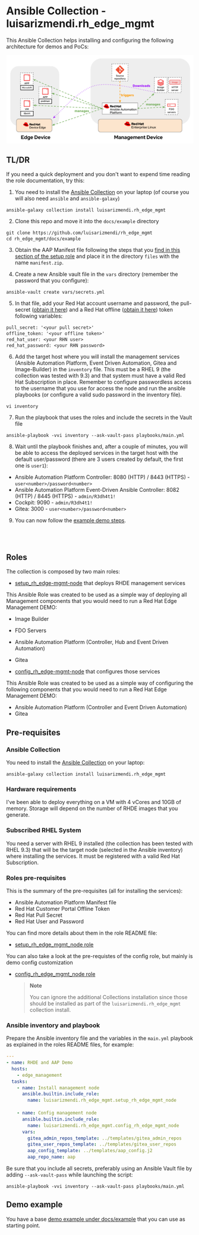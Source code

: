 # Ansible Collection - luisarizmendi.rh_edge_mgmt

This Ansible Collection helps installing and configuring the following architecture for demos and PoCs:

![demo-arch](docs/images/demo-arch.png)

## TL/DR

If you need a quick deployment and you don't want to expend time reading the role documentation, try this:

1. You need to install the [Ansible Collection](https://github.com/luisarizmendi/rh_edge_mgmt) on your laptop (of course you will also need `ansible` and `ansible-galaxy`)

```shell
ansible-galaxy collection install luisarizmendi.rh_edge_mgmt
```

2. Clone this repo and move it into the `docs/example` directory

```shell
git clone https://github.com/luisarizmendi/rh_edge_mgmt
cd rh_edge_mgmt/docs/example
```

3. Obtain the AAP Manifest file following the steps that you [find in this section of the setup role](roles/setup_rh_edge_mgmt_node/README.md#ansible-automation-platform-manifest) and place it in the directory `files` with the name `manifest.zip`.


4. Create a new Ansible vault file in the `vars` directory (remember the password that you configure):

```shell
ansible-vault create vars/secrets.yml
```

5. In that file, add your Red Hat account username and password, the pull-secret ([obtain it here](https://cloud.redhat.com/openshift/install/pull-secret)) and a Red Hat offline ([obtain it here](https://access.redhat.com/management/api)) token following variables:

```shell
pull_secret: '<your pull secret>'
offline_token: '<your offline token>'
red_hat_user: <your RHN user>
red_hat_password: <your RHN password>
```

6. Add the target host where you will install the management services (Ansible Automation Platform, Event Driven Automation, Gitea and Image-Builder) in the `inventory` file. This must be a RHEL 9 (the collection was tested with 9.3) and that system must have a valid Red Hat Subscription in place. Remember to configure passwordless access to the username that you use for access the node and run the ansible playbooks (or configure a valid sudo password in the inventory file).

```shell
vi inventory
```

7. Run the playbook that uses the roles and include the secrets in the Vault file

```shell
ansible-playbook -vvi inventory --ask-vault-pass playbooks/main.yml
```

8. Wait until the playbook finishes and, after a couple of minutes, you will be able to access the deployed services in the target host with the default user/password (there are 3 users created by default, the first one is `user1`):

* Ansible Automation Platform Controller: 8080 (HTTP) / 8443 (HTTPS) - `user<number>/password<number>`
* Ansible Automation Platform Event-Driven Ansible Controller: 8082 (HTTP) / 8445 (HTTPS) - `admin/R3dh4t1!`
* Cockpit: 9090  - `admin/R3dh4t1!`
* Gitea: 3000 - `user<number>/password<number>`


9. You can now follow the [example demo steps](docs/example/README.md#demo-steps).




<br><br>


## Roles

The collection is composed by two main roles:

* [setup_rh_edge-mgmt-node](roles/setup_rh_edge_mgmt_node/README.md) that deploys RHDE management services

This Ansible Role was created to be used as a simple way of deploying all Management components that you would need to run a Red Hat Edge Management DEMO:

* Image Builder
* FDO Servers
* Ansible Automation Platform (Controller, Hub and Event Driven Automation)
* Gitea

* [config_rh_edge-mgmt-node](roles/config_rh_edge_mgmt_node/README.md)  that configures those services

This Ansible Role was created to be used as a simple way of configuring the following components that you would need to run a Red Hat Edge Management DEMO:

* Ansible Automation Platform (Controller and Event Driven Automation)
* Gitea

## Pre-requisites

### Ansible Collection

You need to install the [Ansible Collection](https://github.com/luisarizmendi/rh_edge_mgmt) on your laptop:

```shell
ansible-galaxy collection install luisarizmendi.rh_edge_mgmt
```

### Hardware requirements

I've been able to deploy everything on a VM with 4 vCores and 10GB of memory. Storage will depend on the number of RHDE images that you generate.

### Subscribed RHEL System

You need a server with RHEL 9 installed (the collection has been tested with RHEL 9.3) that will be the target node (selected in the Ansible inventory) where installing the services. It must be registered with a valid Red Hat Subscription.

### Roles pre-requisites

This is the summary of the pre-requisites (all for installing the services):

* Ansible Automation Platform Manifest file
* Red Hat Customer Portal Offline Token
* Red Hat Pull Secret
* Red Hat User and Password

You can find more details about them in the role README file:

* [setup_rh_edge_mgmt_node role](roles/setup_rh_edge_mgmt_node/README.md)

You can also take a look at the pre-requistes of the config role, but mainly is demo config customization

* [config_rh_edge_mgmt_node role](roles/config_rh_edge_mgmt_node/README.md)

  >**Note**
  >
  > You can ignore the additional Collections installation since those should be installed as part of the `luisarizmendi.rh_edge_mgmt` collection install.



### Ansible inventory and playbook

Prepare the Ansible inventory file and the variables in the `main.yml` playbook as explained in the roles README files, for example:

```yaml
---
- name: RHDE and AAP Demo
  hosts:
    - edge_management
  tasks:
    - name: Install management node
      ansible.builtin.include_role:
        name: luisarizmendi.rh_edge_mgmt.setup_rh_edge_mgmt_node

    - name: Config management node
      ansible.builtin.include_role:
        name: luisarizmendi.rh_edge_mgmt.config_rh_edge_mgmt_node
      vars:
        gitea_admin_repos_template: ../templates/gitea_admin_repos
        gitea_user_repos_template: ../templates/gitea_user_repos
        aap_config_template: ../templates/aap_config.j2
        aap_repo_name: aap
```

Be sure that you include all secrets, preferably using an Ansible Vault file by adding `--ask-vault-pass` while launching the script:

```shell
ansible-playbook -vvi inventory --ask-vault-pass playbooks/main.yml
```


## Demo example

You have a base [demo example under docs/example](docs/example/README.md) that you can use as starting point.

